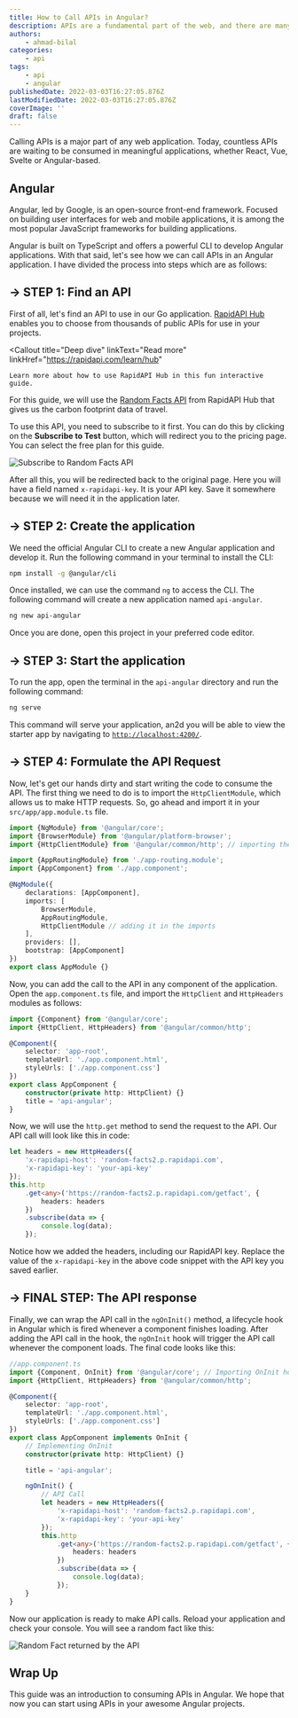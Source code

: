 ```yaml
---
title: How to Call APIs in Angular?
description: APIs are a fundamental part of the web, and there are many awesome APIs waiting to be utilized. This guide will demonstrate how you can consume APIs in an Angular application.
authors:
    - ahmad-bilal
categories:
    - api
tags:
    - api
    - angular
publishedDate: 2022-03-03T16:27:05.876Z
lastModifiedDate: 2022-03-03T16:27:05.876Z
coverImage: ''
draft: false
---
```


<Lead>
	Calling APIs is a major part of any web application. Today, countless APIs
	are waiting to be consumed in meaningful applications, whether React, Vue,
	Svelte or Angular-based.
</Lead>

## Angular

Angular, led by Google, is an open-source front-end framework. Focused on building user interfaces for web and mobile applications, it is among the most popular JavaScript frameworks for building applications.

Angular is built on TypeScript and offers a powerful CLI to develop Angular applications. With that said, let's see how we can call APIs in an Angular application. I have divided the process into steps which are as follows:

## → STEP 1: Find an API

First of all, let's find an API to use in our Go application. [RapidAPI Hub](https://RapidAPI.com/hub?utm_source=RapidAPI.com/guides&utm_medium=DevRel&utm_campaign=DevRel) enables you to choose from thousands of public APIs for use in your projects.

<Callout
	title="Deep dive"
	linkText="Read more"
	linkHref="https://rapidapi.com/learn/hub"
>
	Learn more about how to use RapidAPI Hub in this fun interactive guide.
</Callout>

For this guide, we will use the [Random Facts API](https://RapidAPI.com/APILAB/api/random-facts2/?utm_source=RapidAPI.com/guides&utm_medium=DevRel&utm_campaign=DevRel) from RapidAPI Hub that gives us the carbon footprint data of travel.

To use this API, you need to subscribe to it first. You can do this by clicking on the **Subscribe to Test** button, which will redirect you to the pricing page. You can select the free plan for this guide.

![Subscribe to Random Facts API](https://raw.githubusercontent.com/RapidAPI/DevRel-Stack-Data/production/guides/posts/build-random-facts-app/images/subscribe.png)

After all this, you will be redirected back to the original page. Here you will have a field named `x-rapidapi-key`. It is your API key. Save it somewhere because we will need it in the application later.

## → STEP 2: Create the application

We need the official Angular CLI to create a new Angular application and develop it. Run the following command in your terminal to install the CLI:

```sh
npm install -g @angular/cli
```

Once installed, we can use the command `ng` to access the CLI. The following command will create a new application named `api-angular`.

```sh
ng new api-angular
```

Once you are done, open this project in your preferred code editor.

## → STEP 3: Start the application

To run the app, open the terminal in the `api-angular` directory and run the following command:

```sh
ng serve
```

This command will serve your application, an2d you will be able to view the starter app by navigating to [`http://localhost:4200/`](http://localhost:4200/).

## → STEP 4: Formulate the API Request

Now, let's get our hands dirty and start writing the code to consume the API. The first thing we need to do is to import the `HttpClientModule`, which allows us to make HTTP requests. So, go ahead and import it in your `src/app/app.module.ts` file.

```ts
import {NgModule} from '@angular/core';
import {BrowserModule} from '@angular/platform-browser';
import {HttpClientModule} from '@angular/common/http'; // importing the http module

import {AppRoutingModule} from './app-routing.module';
import {AppComponent} from './app.component';

@NgModule({
	declarations: [AppComponent],
	imports: [
		BrowserModule,
		AppRoutingModule,
		HttpClientModule // adding it in the imports
	],
	providers: [],
	bootstrap: [AppComponent]
})
export class AppModule {}
```

Now, you can add the call to the API in any component of the application. Open the `app.component.ts` file, and import the `HttpClient` and `HttpHeaders` modules as follows:

```ts
import {Component} from '@angular/core';
import {HttpClient, HttpHeaders} from '@angular/common/http';

@Component({
	selector: 'app-root',
	templateUrl: './app.component.html',
	styleUrls: ['./app.component.css']
})
export class AppComponent {
	constructor(private http: HttpClient) {}
	title = 'api-angular';
}
```

Now, we will use the `http.get` method to send the request to the API. Our API call will look like this in code:

```ts
let headers = new HttpHeaders({
	'x-rapidapi-host': 'random-facts2.p.rapidapi.com',
	'x-rapidapi-key': 'your-api-key'
});
this.http
	.get<any>('https://random-facts2.p.rapidapi.com/getfact', {
		headers: headers
	})
	.subscribe(data => {
		console.log(data);
	});
```

Notice how we added the headers, including our RapidAPI key. Replace the value of the `x-rapidapi-key` in the above code snippet with the API key you saved earlier.

## → FINAL STEP: The API response

Finally, we can wrap the API call in the `ngOnInit()` method, a lifecycle hook in Angular which is fired whenever a component finishes loading. After adding the API call in the hook, the `ngOnInit` hook will trigger the API call whenever the component loads. The final code looks like this:

```ts
//app.component.ts
import {Component, OnInit} from '@angular/core'; // Importing OnInit hook
import {HttpClient, HttpHeaders} from '@angular/common/http';

@Component({
	selector: 'app-root',
	templateUrl: './app.component.html',
	styleUrls: ['./app.component.css']
})
export class AppComponent implements OnInit {
	// Implementing OnInit
	constructor(private http: HttpClient) {}

	title = 'api-angular';

	ngOnInit() {
		// API Call
		let headers = new HttpHeaders({
			'x-rapidapi-host': 'random-facts2.p.rapidapi.com',
			'x-rapidapi-key': 'your-api-key'
		});
		this.http
			.get<any>('https://random-facts2.p.rapidapi.com/getfact', {
				headers: headers
			})
			.subscribe(data => {
				console.log(data);
			});
	}
}
```

Now our application is ready to make API calls. Reload your application and check your console. You will see a random fact like this:

![Random Fact returned by the API](https://raw.githubusercontent.com/RapidAPI/DevRel-Stack-Data/production/guides/posts/call-apis-angular/images/response.png)

## Wrap Up

This guide was an introduction to consuming APIs in Angular. We hope that now you can start using APIs in your awesome Angular projects.
